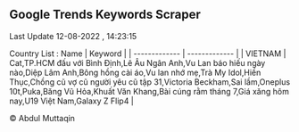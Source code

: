 

## Google Trends Keywords Scraper 
 
Last Update 12-08-2022 , 14:23:15

Country List :
 Name  | Keyword |
| ------------- | ------------- |
| VIETNAM | Cat,TP.HCM đấu với Bình Định,Lê Âu Ngân Anh,Vu Lan báo hiếu ngày nào,Diệp Lâm Anh,Bông hồng cài áo,Vu lan nhớ mẹ,Trà My Idol,Hiền Thục,Chồng cũ vợ cũ người yêu cũ tập 31,Victoria Beckham,Sai lầm,Oneplus 10t,Puka,Băng Vũ Hỏa,Khuất Văn Khang,Bài cúng rằm tháng 7,Giá xăng hôm nay,U19 Việt Nam,Galaxy Z Flip4 |



© Abdul Muttaqin 

